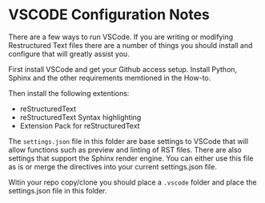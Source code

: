 VSCODE Configuration Notes
==========================

There are a few ways to run VSCode. If you are writing or modifying Restructured Text files there are a number of things you should install and configure that will greatly assist you.

First install VSCode and get your Github access setup. Install Python, Sphinx and the other requirements memtioned in the How-to.

Then install the following extentions:

- reStructuredText
- reStructuredText Syntax highlighting
- Extension Pack for reStructuredText

The ``settings.json`` file in this folder are base settings to VSCode that will allow functions such as preview and linting of RST files. There are also settings that support the Sphinx render engine. You can either use this file as is or merge the directives into your current settings.json file. 

Witin your repo copy/clone you should place a ``.vscode`` folder and place the settings.json file in this folder. 